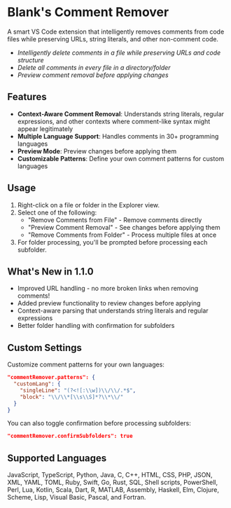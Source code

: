 # Blank's Comment Remover

A smart VS Code extension that intelligently removes comments from code files while preserving URLs, string literals, and other non-comment code.

- *Intelligently delete comments in a file while preserving URLs and code structure*
- *Delete all comments in every file in a directory/folder*
- *Preview comment removal before applying changes*

## Features

- **Context-Aware Comment Removal**: Understands string literals, regular expressions, and other contexts where comment-like syntax might appear legitimately
- **Multiple Language Support**: Handles comments in 30+ programming languages
- **Preview Mode**: Preview changes before applying them
- **Customizable Patterns**: Define your own comment patterns for custom languages

## Usage

1. Right-click on a file or folder in the Explorer view.
2. Select one of the following:
   - "Remove Comments from File" - Remove comments directly
   - "Preview Comment Removal" - See changes before applying them
   - "Remove Comments from Folder" - Process multiple files at once
3. For folder processing, you'll be prompted before processing each subfolder.

## What's New in 1.1.0

- Improved URL handling - no more broken links when removing comments!
- Added preview functionality to review changes before applying
- Context-aware parsing that understands string literals and regular expressions
- Better folder handling with confirmation for subfolders

## Custom Settings

Customize comment patterns for your own languages:

```json
"commentRemover.patterns": {
  "customLang": {
    "singleLine": "(?<![:\\w])\\/\\/.*$",
    "block": "\\/\\*[\\s\\S]*?\\*\\/"
  }
}
```

You can also toggle confirmation before processing subfolders:

```json
"commentRemover.confirmSubfolders": true
```

## Supported Languages

JavaScript, TypeScript, Python, Java, C, C++, HTML, CSS, PHP, JSON, XML, YAML, TOML, Ruby, Swift, Go, Rust, SQL, Shell scripts, PowerShell, Perl, Lua, Kotlin, Scala, Dart, R, MATLAB, Assembly, Haskell, Elm, Clojure, Scheme, Lisp, Visual Basic, Pascal, and Fortran.
